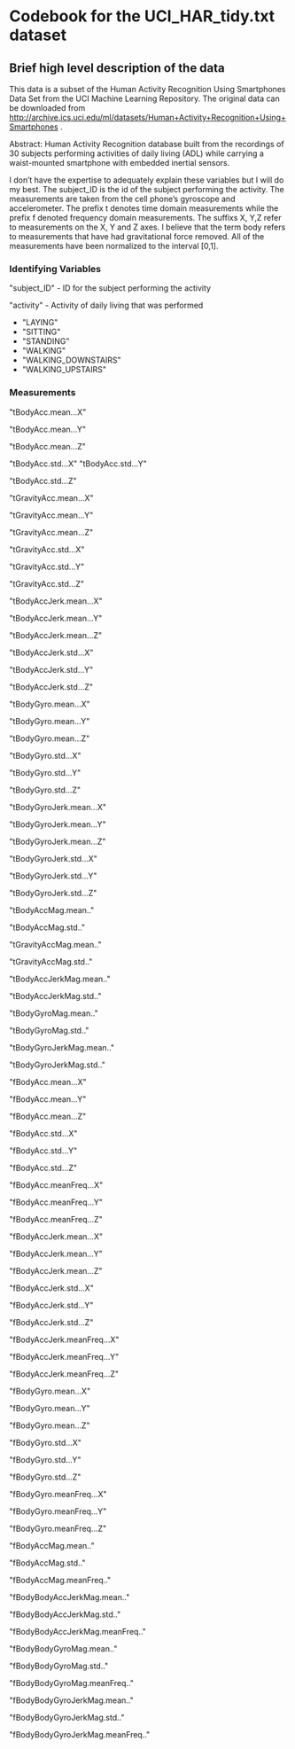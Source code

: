 # Codebook for the UCI_HAR_tidy.txt dataset

## Brief high level description of the data
This data is a subset of the Human Activity Recognition Using Smartphones Data Set from the UCI Machine Learning Repository. The original data can be downloaded from http://archive.ics.uci.edu/ml/datasets/Human+Activity+Recognition+Using+Smartphones .

Abstract: Human Activity Recognition database built from the recordings of 30 subjects performing activities of daily living (ADL) while carrying a waist-mounted smartphone with embedded inertial sensors.

I don’t have the expertise to adequately explain these variables but I will do my best. The subject_ID is the id of the subject performing the activity. The measurements are taken from the cell phone’s gyroscope and accelerometer. The prefix t denotes time domain measurements while the prefix f denoted frequency domain measurements. The suffixs X, Y,Z refer to measurements on the X, Y and Z axes. I believe that the term body refers to measurements that have had gravitational force removed. All of the measurements have been normalized to the interval [0,1].


### Identifying Variables
"subject_ID" - ID for the subject performing the activity

"activity" - Activity of daily living that was performed
- "LAYING" 
- "SITTING" 
- "STANDING"     
- "WALKING"        
- "WALKING_DOWNSTAIRS"
- "WALKING_UPSTAIRS"  

### Measurements
"tBodyAcc.mean...X"

"tBodyAcc.mean...Y"

"tBodyAcc.mean...Z"

"tBodyAcc.std...X"
"tBodyAcc.std...Y"

"tBodyAcc.std...Z"

"tGravityAcc.mean...X"

"tGravityAcc.mean...Y"

"tGravityAcc.mean...Z"

"tGravityAcc.std...X"

"tGravityAcc.std...Y"

"tGravityAcc.std...Z"

"tBodyAccJerk.mean...X"

"tBodyAccJerk.mean...Y"

"tBodyAccJerk.mean...Z"

"tBodyAccJerk.std...X"

"tBodyAccJerk.std...Y"

"tBodyAccJerk.std...Z"

"tBodyGyro.mean...X"

"tBodyGyro.mean...Y"

"tBodyGyro.mean...Z"

"tBodyGyro.std...X"

"tBodyGyro.std...Y"

"tBodyGyro.std...Z"

"tBodyGyroJerk.mean...X"

"tBodyGyroJerk.mean...Y"

"tBodyGyroJerk.mean...Z"

"tBodyGyroJerk.std...X"

"tBodyGyroJerk.std...Y"

"tBodyGyroJerk.std...Z"

"tBodyAccMag.mean.."

"tBodyAccMag.std.."

"tGravityAccMag.mean.."

"tGravityAccMag.std.."

"tBodyAccJerkMag.mean.."

"tBodyAccJerkMag.std.."

"tBodyGyroMag.mean.."

"tBodyGyroMag.std.."

"tBodyGyroJerkMag.mean.."

"tBodyGyroJerkMag.std.."

"fBodyAcc.mean...X"

"fBodyAcc.mean...Y"

"fBodyAcc.mean...Z"

"fBodyAcc.std...X"

"fBodyAcc.std...Y"

"fBodyAcc.std...Z"

"fBodyAcc.meanFreq...X"

"fBodyAcc.meanFreq...Y"

"fBodyAcc.meanFreq...Z"

"fBodyAccJerk.mean...X"

"fBodyAccJerk.mean...Y"

"fBodyAccJerk.mean...Z"

"fBodyAccJerk.std...X"

"fBodyAccJerk.std...Y"

"fBodyAccJerk.std...Z"

"fBodyAccJerk.meanFreq...X"

"fBodyAccJerk.meanFreq...Y"

"fBodyAccJerk.meanFreq...Z"

"fBodyGyro.mean...X"

"fBodyGyro.mean...Y"

"fBodyGyro.mean...Z"

"fBodyGyro.std...X"

"fBodyGyro.std...Y"

"fBodyGyro.std...Z"

"fBodyGyro.meanFreq...X"

"fBodyGyro.meanFreq...Y"

"fBodyGyro.meanFreq...Z"

"fBodyAccMag.mean.."

"fBodyAccMag.std.."

"fBodyAccMag.meanFreq.."

"fBodyBodyAccJerkMag.mean.."

"fBodyBodyAccJerkMag.std.."

"fBodyBodyAccJerkMag.meanFreq.."

"fBodyBodyGyroMag.mean.."

"fBodyBodyGyroMag.std.."

"fBodyBodyGyroMag.meanFreq.."

"fBodyBodyGyroJerkMag.mean.."

"fBodyBodyGyroJerkMag.std.."

"fBodyBodyGyroJerkMag.meanFreq.."

